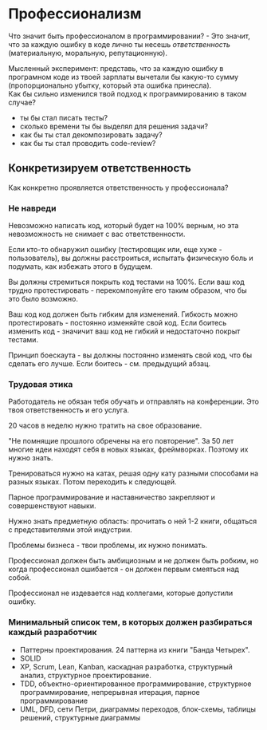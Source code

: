# Профессионализм

Что значит быть профессионалом в программировании? - Это значит, что за каждую ошибку в коде лично ты несешь _ответственность_ (материальную, моральную, репутационную).

Мысленный эксперимент: представь, что за каждую ошибку в програмном коде из твоей зарплаты вычетали бы какую-то сумму (пропорционально убытку, который эта ошибка принесла).  
Как бы сильно изменился твой подход к программированию в таком случае?

- ты бы стал писать тесты?
- сколько времени ты бы выделял для решения задачи?
- как бы ты стал декомпозировать задачу?
- как бы ты стал проводить code-review?

## Конкретизируем ответственность

Как конкретно проявляется ответственность у профессионала?

### Не навреди

Невозможно написать код, который будет на 100% верным, но эта невозможность не снимает с вас ответственности.

Если кто-то обнаружил ошибку (тестировщик или, еще хуже - пользователь), вы должны расстроиться, испытать физическую боль и подумать, как избежать этого в будущем.

Вы должны стремиться покрыть код тестами на 100%. Если ваш код трудно протестировать - перекомпонуйте его таким образом, что бы это было возможно.

Ваш код код должен быть гибким для изменений. Гибкость можно протестировать - постоянно изменяйте свой код. Если боитесь изменить код - значичит ваш код не гибкий и недостаточно покрыт тестами.

Принцип боескаута - вы должны постоянно изменять свой код, что бы сделать его лучше. Если боитесь - см. предыдущий абзац.

### Трудовая этика

Работодатель не обязан тебя обучать и отправлять на конференции. Это твоя ответственность и его услуга.

20 часов в неделю нужно тратить на свое образование.

"Не помнящие прошлого обречены на его повторение". За 50 лет многие идеи находят себя в новых языках, фреймворках. Поэтому их нужно знать.

Тренироваться нужно на катах, решая одну кату разными способами на разных языках. Потом переходить к следующей.

Парное программирование и наставничество закрепляют и совершенствуют навыки.

Нужно знать предметную область: прочитать о ней 1-2 книги, общаться с представителями этой индустрии.

Проблемы бизнеса - твои проблемы, их нужно понимать.

Профессионал должен быть амбициозным и не должен быть робким, но когда профессионал ошибается - он должен первым смеяться над собой.

Профессионал не издевается над коллегами, которые допустили ошибку.

### Минимальный список тем, в которых должен разбираться каждый разработчик

- Паттерны проектирования. 24 паттерна из книги "Банда Четырех".
- SOLID
- XP, Scrum, Lean, Kanban, каскадная разработка, структурный анализ, структурное проектирование.
- TDD, объектно-ориентированное программирование, структурное программирование, непрерывная итерация, парное программирование
- UML, DFD, сети Петри, диаграммы переходов, блок-схемы, таблицы решений, структурные диаграммы
